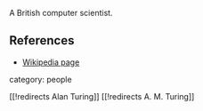 A British computer scientist.

## References

* [Wikipedia page](https://en.wikipedia.org/wiki/Alan_Turing)

category: people

[[!redirects Alan Turing]]
[[!redirects A. M. Turing]]
